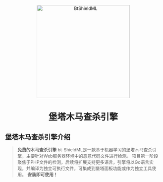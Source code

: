 <div align="center">
<img src="https://www.bt.cn/static/new/images/logo.svg" alt="BtShieldML " width="300"/>
</div>
<h1 align="center">堡塔木马查杀引擎</h1>

## 堡塔木马查杀引擎介绍

>**免费的木马查杀引擎**
bt-ShieldML是一款基于机器学习的堡塔木马查杀引擎，主要针对Web服务器环境中的恶意代码文件进行检测。
项目第一阶段聚焦于PHP文件的检测，后续将扩展支持更多语言，引擎将以Go语言实现，并编译为独立可执行文件，可集成到堡塔面板功能或作为独立工具使用。
**安装即可使用！**
